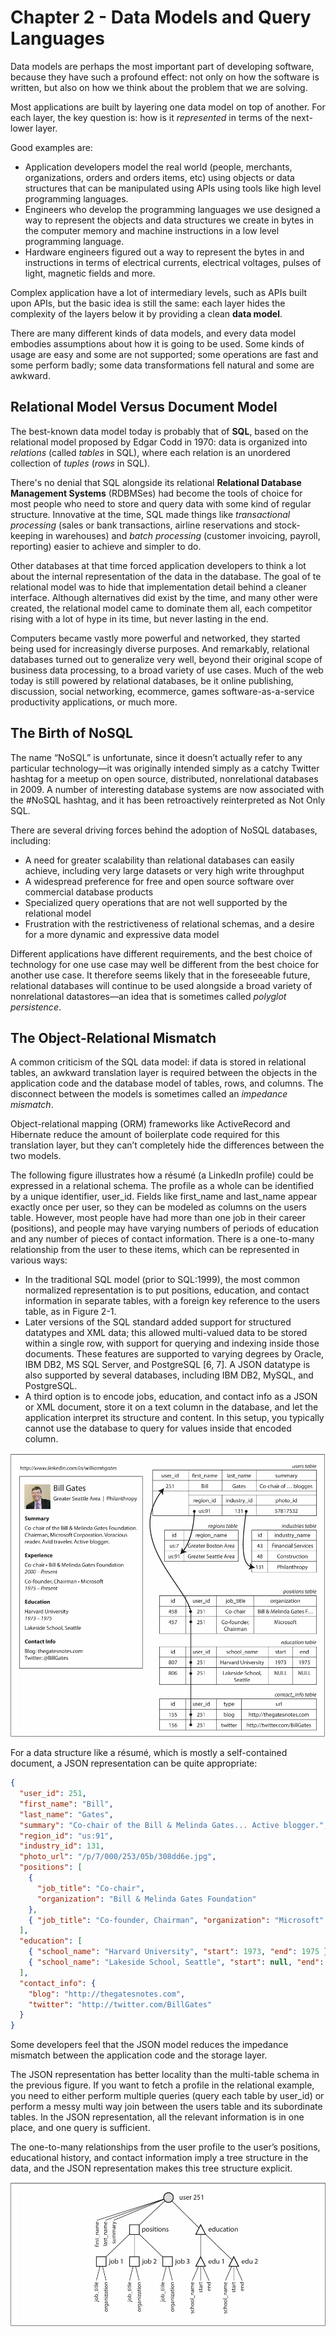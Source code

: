 # Chapter 2 - Data Models and Query Languages

Data models are perhaps the most important part of developing software, because they have such a profound effect: not only on how the software is written, but also on how we think about the problem that we are solving.

Most applications are built by layering one data model on top of another. For each layer, the key question is: how is it _represented_ in terms of the next-lower layer.

Good examples are:

- Application developers model the real world (people, merchants, organizations, orders and orders items, etc) using objects or data structures that can be manipulated using APIs using tools like high level programming languages.
- Engineers who develop the programming languages we use designed a way to represent the objects and data structures we create in bytes in the computer memory and machine instructions in a low level programming language.
- Hardware engineers figured out a way to represent the bytes in and instructions in terms of electrical currents, electrical voltages, pulses of light, magnetic fields and more.

Complex application have a lot of intermediary levels, such as APIs built upon APIs, but the basic idea is still the same: each layer hides the complexity of the layers below it by providing a clean **data model**.

There are many different kinds of data models, and every data model embodies assumptions about how it is going to be used. Some kinds of usage are easy and some are not supported; some operations are fast and some perform badly; some data transformations fell natural and some are awkward.

## Relational Model Versus Document Model

The best-known data model today is probably that of **SQL**, based on the relational model proposed by Edgar Codd in 1970: data is organized into _relations_ (called _tables_ in SQL), where each relation is an unordered collection of _tuples_ (_rows_ in SQL).

There's no denial that SQL alongside its relational **Relational Database Management Systems** (RDBMSes) had become the tools of choice for most people who need to store and query data with some kind of regular structure. Innovative at the time, SQL made things like _transactional processing_ (sales or bank transactions, airline reservations and stock-keeping in warehouses) and _batch processing_ (customer invoicing, payroll, reporting) easier to achieve and simpler to do.

Other databases at that time forced application developers to think a lot about the internal representation of the data in the database. The goal of te relational model was to hide that implementation detail behind a cleaner interface. Although alternatives did exist by the time, and many other were created, the relational model came to dominate them all, each competitor rising with a lot of hype in its time, but never lasting in the end.

Computers became vastly more powerful and networked, they started being used for increasingly diverse purposes. And remarkably, relational databases turned out to generalize very well, beyond their original scope of business data processing, to a broad variety of use cases. Much of the web today is still powered by relational databases, be it online publishing, discussion, social networking, ecommerce, games software-as-a-service productivity applications, or much more.

## The Birth of NoSQL

The name “NoSQL” is unfortunate, since it doesn’t actually refer to any particular technology—it was originally intended simply as a catchy Twitter hashtag for a meetup on open source, distributed, nonrelational databases in 2009. A number of interesting database systems are now associated with the #NoSQL hashtag, and it has been retroactively reinterpreted as Not Only SQL.

There are several driving forces behind the adoption of NoSQL databases, including:

- A need for greater scalability than relational databases can easily achieve, including very large datasets or very high write throughput
- A widespread preference for free and open source software over commercial database products
- Specialized query operations that are not well supported by the relational model
- Frustration with the restrictiveness of relational schemas, and a desire for a more
  dynamic and expressive data model

Different applications have different requirements, and the best choice of technology
for one use case may well be different from the best choice for another use case. It
therefore seems likely that in the foreseeable future, relational databases will continue to be used alongside a broad variety of nonrelational datastores—an idea that is sometimes called _polyglot persistence_.

## The Object-Relational Mismatch

A common criticism of the SQL data model: if data is stored in relational tables, an awkward translation layer is required between the objects in the application code and the database model of tables, rows, and columns. The disconnect between the models is sometimes called an _impedance mismatch_.

Object-relational mapping (ORM) frameworks like ActiveRecord and Hibernate reduce the amount of boilerplate code required for this translation layer, but they can’t completely hide the differences between the two models.

The following figure illustrates how a résumé (a LinkedIn profile) could be expressed in a relational schema. The profile as a whole can be identified by a unique identifier, user_id. Fields like first_name and last_name appear exactly once per user, so they can be modeled as columns on the users table. However, most people have had more than one job in their career (positions), and people may have varying numbers of periods of education and any number of pieces of contact information. There is a one-to-many relationship from the user to these items, which can be represented in various ways:

- In the traditional SQL model (prior to SQL:1999), the most common normalized representation is to put positions, education, and contact information in separate tables, with a foreign key reference to the users table, as in Figure 2-1.
- Later versions of the SQL standard added support for structured datatypes and XML data; this allowed multi-valued data to be stored within a single row, with support for querying and indexing inside those documents. These features are supported to varying degrees by Oracle, IBM DB2, MS SQL Server, and PostgreSQL [6, 7]. A JSON datatype is also supported by several databases, including IBM DB2, MySQL, and PostgreSQL.
- A third option is to encode jobs, education, and contact info as a JSON or XML   document, store it on a text column in the database, and let the application interpret its structure and content. In this setup, you typically cannot use the database to query for values inside that encoded column.

![](chapter-2-1.png)

For a data structure like a résumé, which is mostly a self-contained document, a JSON representation can be quite appropriate:

```json
{
  "user_id": 251,
  "first_name": "Bill",
  "last_name": "Gates",
  "summary": "Co-chair of the Bill & Melinda Gates... Active blogger.",
  "region_id": "us:91",
  "industry_id": 131,
  "photo_url": "/p/7/000/253/05b/308dd6e.jpg",
  "positions": [
    {
      "job_title": "Co-chair",
      "organization": "Bill & Melinda Gates Foundation"
    },
    { "job_title": "Co-founder, Chairman", "organization": "Microsoft" }
  ],
  "education": [
    { "school_name": "Harvard University", "start": 1973, "end": 1975 },
    { "school_name": "Lakeside School, Seattle", "start": null, "end": null }
  ],
  "contact_info": {
    "blog": "http://thegatesnotes.com",
    "twitter": "http://twitter.com/BillGates"
  }
}
```

Some developers feel that the JSON model reduces the impedance mismatch between the application code and the storage layer.

The JSON representation has better locality than the multi-table schema in the previous figure. If you want to fetch a profile in the relational example, you need to either perform multiple queries (query each table by user_id) or perform a messy multi way join between the users table and its subordinate tables. In the JSON representation, all the relevant information is in one place, and one query is sufficient.

The one-to-many relationships from the user profile to the user’s positions, educational history, and contact information imply a tree structure in the data, and the JSON representation makes this tree structure explicit.

![](chapter-2-2.png)
